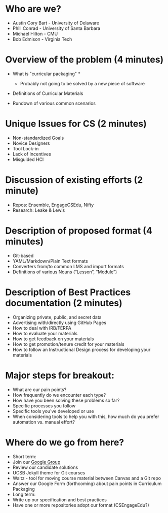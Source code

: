 # Who are we?

* Austin Cory Bart - University of Delaware
* Phill Conrad - University of Santa Barbara
* Michael Hilton - CMU
* Bob Edmison - Virginia Tech

# Overview of the problem (4 minutes)

* What is "curricular packaging"
  * 
  
  * Probably not going to be solved by a new piece of software
* Definitions of Curricular Materials
* Rundown of various common scenarios

# Unique Issues for CS (2 minutes)

* Non-standardized Goals
* Novice Designers
* Tool Lock-in
* Lack of Incentives
* Misguided HCI

# Discussion of existing efforts (2 minute)

* Repos: Ensemble, EngageCSEdu, Nifty
* Research: Leake & Lewis

# Description of proposed format (4 minutes)

* Git-based
* YAML/Markdown/Plain Text formats
* Converters from/to common LMS and import formats
* Definitions of various Nouns (“Lesson”, “Module”)

# Description of Best Practices documentation (2 minutes)
* Organizing private, public, and secret data
* Advertising with/directly using GitHub Pages
* How to deal with IRB/FERPA
* How to evaluate your materials
* How to get feedback on your materials
* How to get promotion/tenure credit for your materials
* How to follow an Instructional Design process for developing your materials

# Major steps for breakout:

* What are our pain points?
 * How frequently do we encounter each type?
* How have you been solving these problems so far?
 * Specific processes you follow
 * Specific tools you've developed or use
* When considering tools to help you with this, how much do you prefer automation vs. manual effort?

# Where do we go from here?
* Short term:
 * Join our [Google Group](https://groups.google.com/forum/#!forum/cssplice-curriculum-packaging-working-group)
 * Review our candidate solutions
  * UCSB Jekyll theme for Git courses
  * Waltz - tool for moving course material between Canvas and a Git repo
 * Answer our Google Form (forthcoming) about pain points in Curriculum Packaging
* Long term:
 * Write up our specification and best practices
 * Have one or more repositories adopt our format (CSEngageEdu?)
